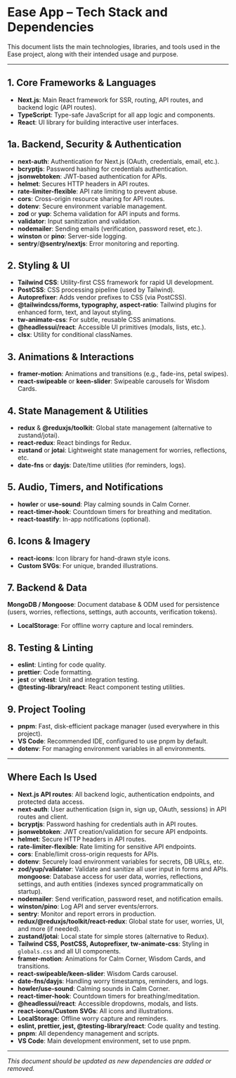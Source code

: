 # Ease App – Tech Stack and Dependencies

This document lists the main technologies, libraries, and tools used in the Ease project, along with their intended usage and purpose.

---

## 1. Core Frameworks & Languages

- **Next.js**: Main React framework for SSR, routing, API routes, and backend logic (API routes).
- **TypeScript**: Type-safe JavaScript for all app logic and components.
- **React**: UI library for building interactive user interfaces.

## 1a. Backend, Security & Authentication

- **next-auth**: Authentication for Next.js (OAuth, credentials, email, etc.).
- **bcryptjs**: Password hashing for credentials authentication.
- **jsonwebtoken**: JWT-based authentication for APIs.
- **helmet**: Secures HTTP headers in API routes.
- **rate-limiter-flexible**: API rate limiting to prevent abuse.
- **cors**: Cross-origin resource sharing for API routes.
- **dotenv**: Secure environment variable management.
- **zod** or **yup**: Schema validation for API inputs and forms.
- **validator**: Input sanitization and validation.
- **nodemailer**: Sending emails (verification, password reset, etc.).
- **winston** or **pino**: Server-side logging.
- **sentry**/**@sentry/nextjs**: Error monitoring and reporting.

## 2. Styling & UI

- **Tailwind CSS**: Utility-first CSS framework for rapid UI development.
- **PostCSS**: CSS processing pipeline (used by Tailwind).
- **Autoprefixer**: Adds vendor prefixes to CSS (via PostCSS).
- **@tailwindcss/forms, typography, aspect-ratio**: Tailwind plugins for enhanced form, text, and layout styling.
- **tw-animate-css**: For subtle, reusable CSS animations.
- **@headlessui/react**: Accessible UI primitives (modals, lists, etc.).
- **clsx**: Utility for conditional classNames.

## 3. Animations & Interactions

- **framer-motion**: Animations and transitions (e.g., fade-ins, petal swipes).
- **react-swipeable** or **keen-slider**: Swipeable carousels for Wisdom Cards.

## 4. State Management & Utilities

- **redux** & **@reduxjs/toolkit**: Global state management (alternative to zustand/jotai).
- **react-redux**: React bindings for Redux.
- **zustand** or **jotai**: Lightweight state management for worries, reflections, etc.
- **date-fns** or **dayjs**: Date/time utilities (for reminders, logs).

## 5. Audio, Timers, and Notifications

- **howler** or **use-sound**: Play calming sounds in Calm Corner.
- **react-timer-hook**: Countdown timers for breathing and meditation.
- **react-toastify**: In-app notifications (optional).

## 6. Icons & Imagery

- **react-icons**: Icon library for hand-drawn style icons.
- **Custom SVGs**: For unique, branded illustrations.

## 7. Backend & Data

**MongoDB / Mongoose**: Document database & ODM used for persistence (users, worries, reflections, settings, auth accounts, verification tokens).

- **LocalStorage**: For offline worry capture and local reminders.

## 8. Testing & Linting

- **eslint**: Linting for code quality.
- **prettier**: Code formatting.
- **jest** or **vitest**: Unit and integration testing.
- **@testing-library/react**: React component testing utilities.

## 9. Project Tooling

- **pnpm**: Fast, disk-efficient package manager (used everywhere in this project).
- **VS Code**: Recommended IDE, configured to use pnpm by default.
- **dotenv**: For managing environment variables in all environments.

---

## Where Each Is Used

- **Next.js API routes**: All backend logic, authentication endpoints, and protected data access.
- **next-auth**: User authentication (sign in, sign up, OAuth, sessions) in API routes and client.
- **bcryptjs**: Password hashing for credentials auth in API routes.
- **jsonwebtoken**: JWT creation/validation for secure API endpoints.
- **helmet**: Secure HTTP headers in API routes.
- **rate-limiter-flexible**: Rate limiting for sensitive API endpoints.
- **cors**: Enable/limit cross-origin requests for APIs.
- **dotenv**: Securely load environment variables for secrets, DB URLs, etc.
- **zod/yup/validator**: Validate and sanitize all user input in forms and APIs.
  **mongoose**: Database access for user data, worries, reflections, settings, and auth entities (indexes synced programmatically on startup).
- **nodemailer**: Send verification, password reset, and notification emails.
- **winston/pino**: Log API and server events/errors.
- **sentry**: Monitor and report errors in production.
- **redux/@reduxjs/toolkit/react-redux**: Global state for user, worries, UI, and more (if needed).
- **zustand/jotai**: Local state for simple stores (alternative to Redux).
- **Tailwind CSS, PostCSS, Autoprefixer, tw-animate-css**: Styling in `globals.css` and all UI components.
- **framer-motion**: Animations for Calm Corner, Wisdom Cards, and transitions.
- **react-swipeable/keen-slider**: Wisdom Cards carousel.
- **date-fns/dayjs**: Handling worry timestamps, reminders, and logs.
- **howler/use-sound**: Calming sounds in Calm Corner.
- **react-timer-hook**: Countdown timers for breathing/meditation.
- **@headlessui/react**: Accessible dropdowns, modals, and lists.
- **react-icons/Custom SVGs**: All icons and illustrations.
- **LocalStorage**: Offline worry capture and reminders.
- **eslint, prettier, jest, @testing-library/react**: Code quality and testing.
- **pnpm**: All dependency management and scripts.
- **VS Code**: Main development environment, set to use pnpm.

---

_This document should be updated as new dependencies are added or removed._
